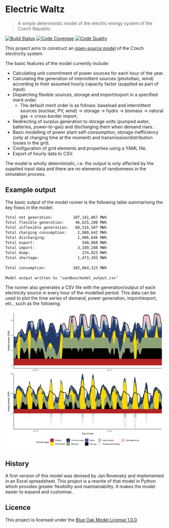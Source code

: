 # Electric Waltz

> A simple deterministc model of the electric energy system of the Czech Republic.

[![Build Status][build-image]][build-url]
[![Code Coverage][coverage-image]][coverage-url]
[![Code Quality][quality-image]][quality-url]

This project aims to construct an [open-source model](https://en.m.wikipedia.org/wiki/Open_energy_system_models) of the Czech electricity system.

The basic features of the model currently include:

-   Calculating unit commitment of power sources for each hour of the year.
-   Calculating the generation of intermittent sources (photoltaic, wind) according to their assumed hourly capacity factor (supplied as part of input).
-   Dispatching flexible sources, storage and import/export in a specified merit order.
    -   The default merit order is as follows: baseload and intermittent sources (nuclear, PV, wind) → storage → hydro → biomass → natural gas → cross-border import.
-   Redirecting of surplus generation to storage units (pumped water, batteries, power-to-gas) and discharging them when demand rises.
-   Basic modelling of power plant self-consumption, storage inefficiency (only at charging time at the moment) and transmission/distribution losses in the grid.
-   Configuration of grid elements and properties using a YAML file.
-   Export of hourly data to CSV.

The model is wholly deterministic, i.e. the output is only affected by the supplied input data and there are no elements of randomness in the simulation process.

## Example output

The basic output of the model runner is the following table summarising the key flows in the model:

    Total net generation:         107,141,867 MWh
    Total flexible generation:     46,625,280 MWh
    Total inflexible generation:   60,516,587 MWh
    Total charging consumption:     2,880,642 MWh
    Total discharging:              1,986,646 MWh
    Total export:                     540,868 MWh
    Total import:                   3,189,288 MWh
    Total dump:                       274,023 MWh
    Total shortage:                 1,473,203 MWh

    Total consumption:            102,864,123 MWh

    Model output written to ‘sandbox/model_output.csv’

The runner also generates a CSV file with the generation/output of each electricity source in every hour of the modelled period. This data can be used to plot the time series of demand, power generation, import/export, etc., such as the following:

![Stacked area chart showing in two rows the progress of electricity generation in two fortnights of the hypothetical year 2050.](https://raw.githubusercontent.com/mgrabovsky/electric-waltz/main/docs/model-generation-2050.png)

## History

A first version of this model was devised by Jan Rovenský and implemented in an Excel spreadsheet. This project is a rewrite of that model in Python which provides greater flexibility and maintainability. It makes the model easier to expand and customise.

## Licence

This project is licensed under the [Blue Oak Model License 1.0.0](https://blueoakcouncil.org/license/1.0.0).

<!-- Badges -->

[build-image]: https://github.com/mgrabovsky/electric-waltz/actions/workflows/build.yml/badge.svg
[build-url]: https://github.com/mgrabovsky/electric-waltz/actions/workflows/build.yml
[coverage-image]: https://codecov.io/gh/mgrabovsky/electric-waltz/branch/main/graph/badge.svg
[coverage-url]: https://codecov.io/gh/mgrabovsky/electric-waltz
[quality-image]: https://api.codeclimate.com/v1/badges/5fa295edef142fc90ddd/maintainability
[quality-url]: https://codeclimate.com/github/mgrabovsky/electric-waltz
